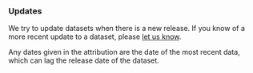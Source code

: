 ### Updates

We try to update datasets when there is a new release. If you know of a more recent update to a dataset, please [let us know](mailto:hello@open-innovations.org?subject=Constituency%20data%20updates).

Any dates given in the attribution are the date of the most recent data, which can lag the release date of the dataset.

